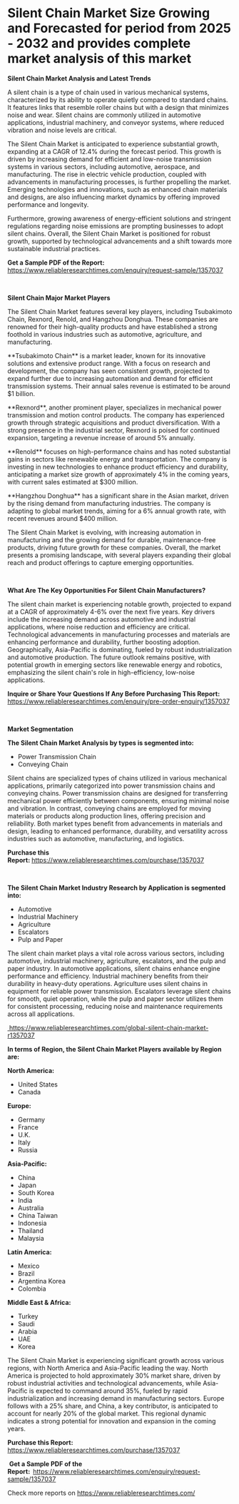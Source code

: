 <p><h1>Silent Chain Market Size Growing and Forecasted for period from 2025 - 2032 and provides complete market analysis of this market</h1></p><p><strong>Silent Chain Market Analysis and Latest Trends</strong></p>
<p><p>A silent chain is a type of chain used in various mechanical systems, characterized by its ability to operate quietly compared to standard chains. It features links that resemble roller chains but with a design that minimizes noise and wear. Silent chains are commonly utilized in automotive applications, industrial machinery, and conveyor systems, where reduced vibration and noise levels are critical.</p><p>The Silent Chain Market is anticipated to experience substantial growth, expanding at a CAGR of 12.4% during the forecast period. This growth is driven by increasing demand for efficient and low-noise transmission systems in various sectors, including automotive, aerospace, and manufacturing. The rise in electric vehicle production, coupled with advancements in manufacturing processes, is further propelling the market. Emerging technologies and innovations, such as enhanced chain materials and designs, are also influencing market dynamics by offering improved performance and longevity.</p><p>Furthermore, growing awareness of energy-efficient solutions and stringent regulations regarding noise emissions are prompting businesses to adopt silent chains. Overall, the Silent Chain Market is positioned for robust growth, supported by technological advancements and a shift towards more sustainable industrial practices.</p></p>
<p><strong>Get a Sample PDF of the Report:&nbsp;</strong> <a href="https://www.reliableresearchtimes.com/enquiry/request-sample/1357037?utm_campaign=2096&utm_medium=2&utm_source=Github&utm_content=ia&utm_term=16022025&utm_id=silent-chain">https://www.reliableresearchtimes.com/enquiry/request-sample/1357037</a></p>
<p>&nbsp;</p>
<p><strong>Silent Chain Major Market Players</strong></p>
<p><p>The Silent Chain Market features several key players, including Tsubakimoto Chain, Rexnord, Renold, and Hangzhou Donghua. These companies are renowned for their high-quality products and have established a strong foothold in various industries such as automotive, agriculture, and manufacturing.</p><p>**Tsubakimoto Chain** is a market leader, known for its innovative solutions and extensive product range. With a focus on research and development, the company has seen consistent growth, projected to expand further due to increasing automation and demand for efficient transmission systems. Their annual sales revenue is estimated to be around $1 billion.</p><p>**Rexnord**, another prominent player, specializes in mechanical power transmission and motion control products. The company has experienced growth through strategic acquisitions and product diversification. With a strong presence in the industrial sector, Rexnord is poised for continued expansion, targeting a revenue increase of around 5% annually.</p><p>**Renold** focuses on high-performance chains and has noted substantial gains in sectors like renewable energy and transportation. The company is investing in new technologies to enhance product efficiency and durability, anticipating a market size growth of approximately 4% in the coming years, with current sales estimated at $300 million.</p><p>**Hangzhou Donghua** has a significant share in the Asian market, driven by the rising demand from manufacturing industries. The company is adapting to global market trends, aiming for a 6% annual growth rate, with recent revenues around $400 million.</p><p>The Silent Chain Market is evolving, with increasing automation in manufacturing and the growing demand for durable, maintenance-free products, driving future growth for these companies. Overall, the market presents a promising landscape, with several players expanding their global reach and product offerings to capture emerging opportunities.</p></p>
<p>&nbsp;</p>
<p><strong>What Are The Key Opportunities For Silent Chain Manufacturers?</strong></p>
<p><p>The silent chain market is experiencing notable growth, projected to expand at a CAGR of approximately 4-6% over the next five years. Key drivers include the increasing demand across automotive and industrial applications, where noise reduction and efficiency are critical. Technological advancements in manufacturing processes and materials are enhancing performance and durability, further boosting adoption. Geographically, Asia-Pacific is dominating, fueled by robust industrialization and automotive production. The future outlook remains positive, with potential growth in emerging sectors like renewable energy and robotics, emphasizing the silent chain's role in high-efficiency, low-noise applications.</p></p>
<p><strong>Inquire or Share Your Questions If Any Before Purchasing This Report:</strong> <a href="https://www.reliableresearchtimes.com/enquiry/pre-order-enquiry/1357037?utm_campaign=2096&utm_medium=2&utm_source=Github&utm_content=ia&utm_term=16022025&utm_id=silent-chain">https://www.reliableresearchtimes.com/enquiry/pre-order-enquiry/1357037</a></p>
<p>&nbsp;</p>
<p><strong>Market Segmentation</strong></p>
<p><strong>The Silent Chain Market Analysis by types is segmented into:</strong></p>
<p><ul><li>Power Transmission Chain</li><li>Conveying Chain</li></ul></p>
<p><p>Silent chains are specialized types of chains utilized in various mechanical applications, primarily categorized into power transmission chains and conveying chains. Power transmission chains are designed for transferring mechanical power efficiently between components, ensuring minimal noise and vibration. In contrast, conveying chains are employed for moving materials or products along production lines, offering precision and reliability. Both market types benefit from advancements in materials and design, leading to enhanced performance, durability, and versatility across industries such as automotive, manufacturing, and logistics.</p></p>
<p><strong>Purchase this Report:&nbsp;</strong><a href="https://www.reliableresearchtimes.com/purchase/1357037?utm_campaign=2096&utm_medium=2&utm_source=Github&utm_content=ia&utm_term=16022025&utm_id=silent-chain">https://www.reliableresearchtimes.com/purchase/1357037</a></p>
<p>&nbsp;</p>
<p><strong>The Silent Chain Market Industry Research by Application is segmented into:</strong></p>
<p><ul><li>Automotive</li><li>Industrial Machinery</li><li>Agriculture</li><li>Escalators</li><li>Pulp and Paper</li></ul></p>
<p><p>The silent chain market plays a vital role across various sectors, including automotive, industrial machinery, agriculture, escalators, and the pulp and paper industry. In automotive applications, silent chains enhance engine performance and efficiency. Industrial machinery benefits from their durability in heavy-duty operations. Agriculture uses silent chains in equipment for reliable power transmission. Escalators leverage silent chains for smooth, quiet operation, while the pulp and paper sector utilizes them for consistent processing, reducing noise and maintenance requirements across all applications.</p></p>
<p><a href="https://www.reliableresearchtimes.com/global-silent-chain-market-r1357037?utm_campaign=2096&utm_medium=2&utm_source=Github&utm_content=ia&utm_term=16022025&utm_id=silent-chain">&nbsp;https://www.reliableresearchtimes.com/global-silent-chain-market-r1357037</a></p>
<p><strong>In terms of Region, the Silent Chain Market Players available by Region are:</strong></p>
<p>
    <p> <strong> North America: </strong>
        <ul>
            <li>United States</li>
            <li>Canada</li>
        </ul>
        </p> 
    <p> <strong> Europe: </strong>
        <ul>
            <li>Germany</li>
            <li>France</li>
            <li>U.K.</li>
            <li>Italy</li>
            <li>Russia</li>
        </ul>
        </p> 
    <p> <strong> Asia-Pacific: </strong>
        <ul>
            <li>China</li>
            <li>Japan</li>
            <li>South Korea</li>
            <li>India</li>
            <li>Australia</li>
            <li>China Taiwan</li>
            <li>Indonesia</li>
            <li>Thailand</li>
            <li>Malaysia</li>
        </ul>
        </p> 
    <p> <strong> Latin America: </strong>
        <ul>
            <li>Mexico</li>
            <li>Brazil</li>
            <li>Argentina Korea</li>
            <li>Colombia</li>
        </ul>
        </p> 
    <p> <strong> Middle East & Africa: </strong>
        <ul>
            <li>Turkey</li>
            <li>Saudi</li>
            <li>Arabia</li>
            <li>UAE</li>
            <li>Korea</li>
        </ul>
    </p>
    </p>
<p><p>The Silent Chain Market is experiencing significant growth across various regions, with North America and Asia-Pacific leading the way. North America is projected to hold approximately 30% market share, driven by robust industrial activities and technological advancements, while Asia-Pacific is expected to command around 35%, fueled by rapid industrialization and increasing demand in manufacturing sectors. Europe follows with a 25% share, and China, a key contributor, is anticipated to account for nearly 20% of the global market. This regional dynamic indicates a strong potential for innovation and expansion in the coming years.</p></p>
<p><strong>Purchase this Report: </strong><a href="https://www.reliableresearchtimes.com/purchase/1357037?utm_campaign=2096&utm_medium=2&utm_source=Github&utm_content=ia&utm_term=16022025&utm_id=silent-chain">https://www.reliableresearchtimes.com/purchase/1357037</a></p>
<p>&nbsp;<strong>Get a Sample PDF of the Report:&nbsp;&nbsp;</strong><a href="https://www.reliableresearchtimes.com/enquiry/request-sample/1357037?utm_campaign=2096&utm_medium=2&utm_source=Github&utm_content=ia&utm_term=16022025&utm_id=silent-chain">https://www.reliableresearchtimes.com/enquiry/request-sample/1357037</a></p>
<p><strong></strong></p>
<p>Check more reports on <a href="https://www.reliableresearchtimes.com/?utm_campaign=2096&utm_medium=2&utm_source=Github&utm_content=ia&utm_term=16022025&utm_id=silent-chain">https://www.reliableresearchtimes.com/</a></p>
